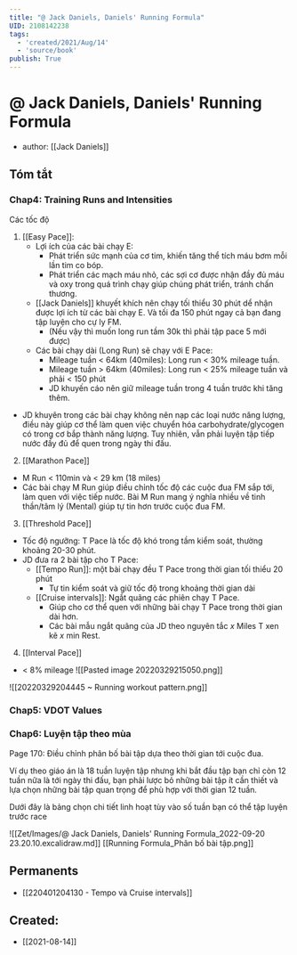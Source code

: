 ```yaml
---
title: "@ Jack Daniels, Daniels' Running Formula"
UID: 2108142238
tags:
  - 'created/2021/Aug/14'
  - 'source/book'
publish: True
---
```

# @ Jack Daniels, Daniels' Running Formula
- author: [[Jack Daniels]]


## Tóm tắt
### Chap4: Training Runs and Intensities
Các tốc độ

1. [[Easy Pace]]: 
	- Lợi ích của các bài chạy E:
		- Phát triển sức mạnh của cơ tim, khiến tăng thể tích máu bơm mỗi lần tim co bóp.
		- Phát triển các mạch máu nhỏ, các sợi cơ được nhận đầy đủ máu và oxy trong quá trình chạy giúp chúng phát triển, tránh chấn thương.
	- [[Jack Daniels]] khuyết khích nên chạy tối thiểu 30 phút dể nhận được lợi ích từ các bài chạy E. Và tối đa 150 phút ngay cả bạn đang tập luyện cho cự ly FM.
		- (Nếu vậy thì muốn long run tầm 30k thì phải tập pace 5 mới được)
	- Các bài chạy dài (Long Run) sẽ chạy với E Pace: 
		- Mileage tuần < 64km (40miles): Long run < 30% mileage tuần.
		- Mileage tuần > 64km (40miles): Long run < 25% mileage tuần và phải < 150 phút
		- JD khuyến cáo nên giữ mileage tuần trong 4 tuần trước khi tăng thêm.
- JD khuyên trong các bài chạy không nên nạp các loại nước năng lượng, điều này giúp cơ thể làm quen việc chuyển hóa carbohydrate/glycogen có trong cơ bắp thành năng lượng. Tuy nhiên, vẫn phải luyện tập tiếp nước đầy đủ để quen trong ngày thi đấu.
2. [[Marathon Pace]]
- M Run < 110min và < 29 km (18 miles)
- Các bài chạy M Run giúp điều chỉnh tốc độ các cuộc đua FM sắp tới, làm quen với việc tiếp nước. Bài M Run mang ý nghĩa nhiều về tinh thần/tâm lý (Mental) giúp tự tin hơn trước cuộc đua FM.
3. [[Threshold Pace]]
- Tốc độ ngưỡng: T Pace là tốc độ khó trong tầm kiểm soát, thường khoảng 20-30 phút.
- JD đưa ra 2 bài tập cho T Pace:
	- [[Tempo Run]]: một bài chạy đều T Pace trong thời gian tối thiểu 20 phút
		- Tự tin kiểm soát và giữ tốc độ trong khoảng thời gian dài
	- [[Cruise intervals]]: Ngắt quãng các phiên chạy T Pace.
		- Giúp cho cơ thể quen với những bài chạy T Pace trong thời gian dài hơn.
		- Các bài mẫu ngắt quãng của JD theo nguyên tắc *x* Miles T xen kẽ  *x* min Rest.
4. [[Interval Pace]]
- < 8% mileage
![[Pasted image 20220329215050.png]]

![[20220329204445 ~ Running workout pattern.png]]
### Chap5: VDOT Values

### Chap6: Luyện tập theo mùa
Page 170:
Điều chỉnh phân bố bài tập dựa theo thời gian tới cuộc đua. 

Ví dụ theo giáo án là 18 tuần luyện tập nhưng khi bắt đầu tập bạn chỉ còn 12 tuần nữa là tới ngày thi đấu, bạn phải lược bỏ những bài tập ít cần thiết và lựa chọn những bài tập quan trọng để phù hợp với thời gian 12 tuần.

Dưới đây là bảng chọn chi tiết linh hoạt tùy vào số tuần bạn có thể tập luyện trước race

![[Zet/Images/@ Jack Daniels, Daniels' Running Formula_2022-09-20 23.20.10.excalidraw.md]]
[[Running Formula_Phân bố bài tập.png]]
## Permanents
- [[220401204130 - Tempo và Cruise intervals]]
## Created:
- [[2021-08-14]]

